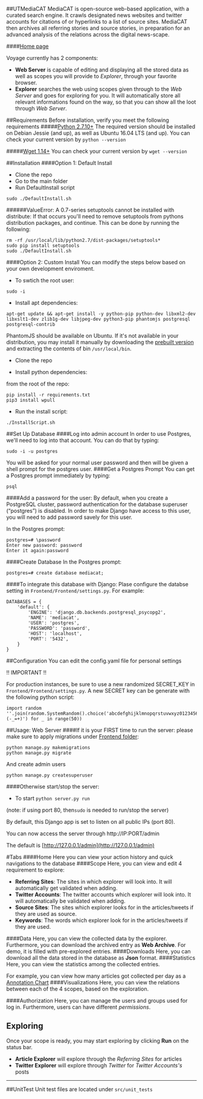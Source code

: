 ##UTMediaCAT
MediaCAT is open-source web-based application, with a curated search engine. It crawls designated news websites and twitter accounts for citations of or hyperlinks to a list of source sites. MediaCAT then archives all referring stories and source stories, in preparation for an advanced analysis of the relations across the digital news-scape.

####[Home page](https://mediacat.utsc.utoronto.ca/)

Voyage currently has 2 components:
* __Web Server__ is capable of editing and displaying all the stored data as well as scopes you will provide to _Explorer_, through your favorite browser.
* __Explorer__ searches the web using scopes given through to the _Web Server_ and goes for exploring for you. It will automatically store all relevant informations found on the way, so that you can show all the loot through _Web Server_.


##Requirements
Before installation, verify you meet the following requirements
#####[Python 2.7.10+](https://www.python.org/downloads/release/python-2710/)
The required version should be installed on Debian Jessie (and up), as well as Ubuntu 16.04 LTS (and up). You can check your current version by `python --version`


#####[Wget 1.14+](http://www.gnu.org/software/wget/)
You can check your current version by `wget --version`

##Installation
####Option 1: Default Install
* Clone the repo
* Go to the main folder
* Run DefaultInstall script
```
sudo ./DefaultInstall.sh
```

######ValueError: A 0.7-series setuptools cannot be installed with distribute:
If that occurs you'll need to remove setuptools from pythons distribution packages, and continue. This can be done by running the following:
```
rm -rf /usr/local/lib/python2.7/dist-packages/setuptools*
sudo pip install setuptools
sudo ./DefaultInstall.sh
```

####Option 2: Custom Install
You can modify the steps below based on your own development enviroment.
* To swtich the root user:
```
sudo -i
```
* Install apt dependencies:
```
apt-get update && apt-get install -y python-pip python-dev libxml2-dev libxslt1-dev zlib1g-dev libjpeg-dev python3-pip phantomjs postgresql postgresql-contrib
```
PhantomJS should be available on Ubuntu. If it's not available in your distribution, you may install it manually by downloading the [prebuilt version](http://phantomjs.org/download.html) and extracting the contents of bin `/usr/local/bin`.

* Clone the repo

* Install python dependencies:

from the root of the repo:
```
pip install -r requirements.txt
pip3 install wpull
```

* Run the install script:
```
./InstallScript.sh
```
##Set Up Database
####Log into admin account
In order to use Postgres, we'll need to log into that account. You can do that by typing:
```
sudo -i -u postgres
```
You will be asked for your normal user password and then will be given a shell prompt for the postgres user.
####Get a Postgres Prompt
You can get a Postgres prompt immediately by typing:
```
psql
```
####Add a password for the user:
By default, when you create a PostgreSQL cluster, password authentication for the database superuser (“postgres”) is disabled. In
order to make Django have access to this user, you will need to add password savely for this user.

In the Postgres prompt:
```
postgres=# \password
Enter new password: password
Enter it again:password
```
####Create Database
In the Postgres prompt:
```
postgres=# create database mediacat;
```
 
####To integrate this database with Django:
Plase configure the databse setting in  `Frontend/Frontend/settings.py`. 
For example:
```
DATABASES = {
    'default': {
        'ENGINE': 'django.db.backends.postgresql_psycopg2',
        'NAME': 'mediacat',
        'USER': 'postgres',
        'PASSWORD': 'password',
        'HOST': 'localhost',
        'PORT': '5432',
    }
}
```


##Configuration
You can edit the config.yaml file for personal settings

:bangbang: IMPORTANT :bangbang: 

For production instances, be sure to use a new randomized SECRET_KEY in `Frontend/Frontend/settings.py`. 
A new SECRET key can be generate with the following python script:
```
import random
''.join(random.SystemRandom().choice('abcdefghijklmnopqrstuvwxyz0123456789!@#$%^&*(-_=+)') for _ in range(50))
```

##Usage: Web Server
####If it is your FIRST time to run the server:
please make sure to apply migrations under [Frontend folder](https://github.com/UTMediaCAT/Voyage/tree/master/Frontend):
```
python manage.py makemigrations
python manage.py migrate
```
And create admin users
```
python manage.py createsuperuser
```

####Otherwise start/stop the server:

* To start `python server.py run`

(note: if using port 80, then```sudo``` is needed to run/stop the server) 

By default, this Django app is set to listen on all public IPs (port 80).

You can now access the server through http://IP:PORT/admin

The default is [http://127.0.0.1/admin](http://127.0.0.1/admin)



#Tabs
####Home
Here you can view your action history and quick navigations to the database
####Scope
Here, you can view and edit 4 requirement to explore:
* __Referring Sites__: The sites in which explorer will look into. It will automatically get validated when adding.
* __Twitter Accounts__: The twitter accounts which explorer will look into. It will automatically be validated when adding.
* __Source Sites__: The sites which explorer looks for in the articles/tweets if they are used as source.
* __Keywords__: The words which explorer look for in the articles/tweets if they are used.

####Data
Here, you can view the collected data by the explorer. Furthermore, you can download the archived entry as __Web Archive__.
For demo, it is filled with pre-explored entries.
####Downloads
Here, you can download all the data stored in the database as __Json__ format.
####Statistics
Here, you can view the statistics among the collected entries.

For example, you can view how many articles got collected per day as a [Annotation Chart](https://developers.google.com/chart/interactive/docs/gallery/annotationchart)
####Visualizations
Here, you can view the relations between each of the 4 scopes, based on the exploration.

####Authorization
Here, you can manage the users and groups used for log in.
Furthermore, users can have different _permissions_.

## Exploring
Once your scope is ready, you may start exploring by clicking __Run__ on the status bar.
* __Article Explorer__ will explore through the _Referring Sites_ for articles
* __Twitter Explorer__ will explore through _Twitter_ for _Twitter Accounts's_ posts

___

##UnitTest
Unit test files are located under `src/unit_tests`

